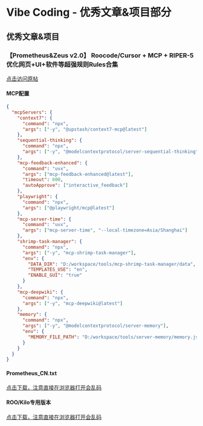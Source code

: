 # Vibe Coding - 优秀文章&项目部分

## 优秀文章&项目

### 【Prometheus&Zeus v2.0】 Roocode/Cursor + MCP + RIPER-5 优化网页+UI+软件等超强规则Rules合集

[点击访问原帖](https://linux.do/t/topic/838816)

#### MCP配置

~~~json
{
  "mcpServers": {
    "context7": {
      "command": "npx",
      "args": ["-y", "@upstash/context7-mcp@latest"]
    },
    "sequential-thinking": {
      "command": "npx",
      "args": ["-y", "@modelcontextprotocol/server-sequential-thinking"]
    },
    "mcp-feedback-enhanced": {
      "command": "uvx",
      "args": ["mcp-feedback-enhanced@latest"],
      "timeout": 600,
      "autoApprove": ["interactive_feedback"]
    },
    "playwright": {
      "command": "npx",
      "args": ["@playwright/mcp@latest"]
    },
    "mcp-server-time": {
      "command": "uvx",
      "args": ["mcp-server-time", "--local-timezone=Asia/Shanghai"]
    },
    "shrimp-task-manager": {
      "command": "npx",
      "args": ["-y", "mcp-shrimp-task-manager"],
      "env": {
        "DATA_DIR": "D:/workspace/tools/mcp-shrimp-task-manager/data",
        "TEMPLATES_USE": "en",
        "ENABLE_GUI": "true"
      }
    },
    "mcp-deepwiki": {
      "command": "npx",
      "args": ["-y", "mcp-deepwiki@latest"]
    },
    "memory": {
      "command": "npx",
      "args": ["-y", "@modelcontextprotocol/server-memory"],
      "env": {
        "MEMORY_FILE_PATH": "D:/workspace/tools/server-memory/memory.json"
      }
    }
  }
}
~~~

#### Prometheus_CN.txt
[点击下载，注意直接在浏览器打开会乱码](https://apidata.zxiaoruan.cn/Prometheus_CN.txt)

#### ROO/Kilo专用版本
[点击下载，注意直接在浏览器打开会乱码](https://apidata.zxiaoruan.cn/kilo&roo.zip)
